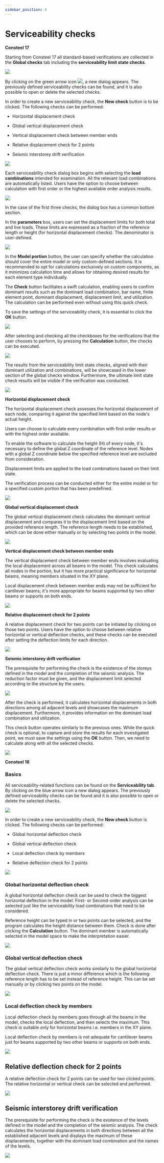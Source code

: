 ```yaml
---
sidebar_position: 4
---
```

# Serviceability checks

**Consteel 17**

<!-- /wp:paragraph -->

<!-- wp:paragraph -->

Starting from Consteel 17 all standard-based verifications are collected in the **Global checks** tab including the **serviceability limit state checks**.

<!-- /wp:paragraph -->

<!-- wp:image {"id":72338,"width":"388px","height":"auto","sizeSlug":"full","linkDestination":"none"} -->

![](./img/wp-content-uploads-2024-02-9.4.-SLS-Global-ckecks-tab-1.png)

<!-- /wp:image -->

<!-- wp:paragraph -->

By clicking on the green arrow icon ![](./img/wp-content-uploads-2024-02-9.4.-SLS-icon-1.png), a new dialog appears. The previously defined serviceability checks can be found, and it is also possible to open or delete the selected checks.


In order to create a new serviceability check, the **New check** button is to be clicked. The following checks can be performed:

- Horizontal displacement check

- Global vertical displacement check

- Vertical displacement check between member ends

- Relative displacement check for 2 points

- Seismic interstorey drift verification


![](./img/wp-content-uploads-2024-02-9.4.-SLS-new-ckeck-1.png)


Each serviceability check dialog box begins with selecting the **load combinations** intended for examination. All the relevant load combinations are automatically listed. Users have the option to choose between calculation with first order or the highest available order analysis results.

<!-- /wp:paragraph -->

<!-- wp:image {"id":72378,"width":"584px","height":"auto","sizeSlug":"full","linkDestination":"none"} -->

![](./img/wp-content-uploads-2024-02-9.4.-SLS-Load-combinations-to-check-1.png)

<!-- /wp:image -->

<!-- wp:paragraph -->

In the case of the first three checks, the dialog box has a common bottom section.

<!-- /wp:paragraph -->

<!-- wp:paragraph -->

In the **parameters** box, users can set the displacement limits for both total and live loads. These limits are expressed as a fraction of the reference length or height (for horizontal displacement checks). The denominator is user-defined.

<!-- /wp:paragraph -->

<!-- wp:image {"id":72398,"width":"584px","height":"auto","sizeSlug":"full","linkDestination":"none"} -->

![](./img/wp-content-uploads-2024-02-9.4.-SLS-parameters-1.png)

<!-- /wp:image -->

<!-- wp:paragraph -->

In the **Model portion** button, the user can specify whether the calculation should cover the entire model or only custom-defined sections. It is recommended to opt for calculations exclusively on custom components, as it minimizes calculation time and allows for obtaining desired results for each element type individually.

<!-- /wp:paragraph -->

<!-- wp:paragraph -->

The **Check** button facilitates a swift calculation, enabling users to confirm dominant results such as the dominant load combination, bar name, finite element point, dominant displacement, displacement limit, and utilization. The calculation can be performed even without using this quick check.

<!-- /wp:paragraph -->

<!-- wp:paragraph -->

To save the settings of the serviceability check, it is essential to click the **OK** button.

<!-- /wp:paragraph -->

<!-- wp:image {"id":72308,"width":"525px","height":"auto","sizeSlug":"full","linkDestination":"none"} -->

![](./img/wp-content-uploads-2024-02-9.4.-SLS-general-parts-1-1.png)

<!-- /wp:image -->

<!-- wp:paragraph -->

After selecting and checking all the checkboxes for the verifications that the user chooses to perform, by pressing the **Calculation** button, the checks can be executed.

<!-- /wp:paragraph -->

<!-- wp:image {"id":72328,"width":"343px","height":"auto","sizeSlug":"full","linkDestination":"none"} -->

![](./img/wp-content-uploads-2024-02-9.4.-SLS-Global-ckecks-tab-calculation-1.png)

<!-- /wp:image -->

<!-- wp:paragraph -->

The results from the serviceability limit state checks, aligned with their dominant utilization and combinations, will be showcased in the lower section of the global checks window. Furthermore, the ultimate limit state check results will be visible if the verification was conducted.

<!-- /wp:paragraph -->

<!-- wp:image {"id":72318,"width":"627px","height":"auto","sizeSlug":"large","linkDestination":"none"} -->

![](./img/wp-content-uploads-2024-02-9.4.-SLS-Global-ckecks-tab-calculation-result-1-1024x633.png)

<!-- /wp:image -->

<!-- wp:paragraph -->

**Horizontal displacement check**

<!-- /wp:paragraph -->

<!-- wp:paragraph -->

The horizontal displacement check assesses the horizontal displacement of each node, comparing it against the specified limit based on the node's actual height.

<!-- /wp:paragraph -->

<!-- wp:paragraph -->

Users can choose to calculate every combination with first order results or with the highest order available.

<!-- /wp:paragraph -->

<!-- wp:paragraph -->

To enable the software to calculate the height (H) of every node, it's necessary to define the global Z coordinate of the reference level. Nodes with a global Z coordinate below the specified reference level are excluded from consideration.

<!-- /wp:paragraph -->

<!-- wp:paragraph -->

Displacement limits are applied to the load combinations based on their limit state.

<!-- /wp:paragraph -->

<!-- wp:paragraph -->

The verification process can be conducted either for the entire model or for a specified custom portion that has been predefined.

<!-- /wp:paragraph -->

<!-- wp:image {"id":72358,"width":"582px","height":"auto","sizeSlug":"full","linkDestination":"none"} -->

![](./img/wp-content-uploads-2024-02-9.4.-SLS-horizontal-displacement-check-1.png)

<!-- /wp:image -->

<!-- wp:paragraph -->

**Global vertical displacement check**

<!-- /wp:paragraph -->

<!-- wp:paragraph -->

The global vertical displacement check calculates the dominant vertical displacement and compares it to the displacement limit based on the provided reference length. The reference length needs to be established, which can be done either manually or by selecting two points in the model.

<!-- /wp:paragraph -->

<!-- wp:image {"id":72348,"width":"603px","height":"auto","sizeSlug":"full","linkDestination":"none"} -->

![](./img/wp-content-uploads-2024-02-9.4.-SLS-global-vertical-displacement-check-1.png)

<!-- /wp:image -->

<!-- wp:paragraph -->

**Vertical displacement check between member ends**

<!-- /wp:paragraph -->

<!-- wp:paragraph -->

The vertical displacement check between member ends involves evaluating the local displacement across all beams in the model. This check calculates all nodes in the portion, but it has more practical significance for horizontal beams, meaning members situated in the XY plane.

<!-- /wp:paragraph -->

<!-- wp:paragraph -->

Local displacement check between member ends may not be sufficient for cantilever beams; it's more appropriate for beams supported by two other beams or supports on both ends.

<!-- /wp:paragraph -->

<!-- wp:image {"id":72438,"width":"608px","height":"auto","sizeSlug":"full","linkDestination":"none"} -->

![](./img/wp-content-uploads-2024-02-9.4.-SLS-vertical-displacement-check-between-member-ends-1.png)

<!-- /wp:image -->

<!-- wp:paragraph -->

**Relative displacement check for 2 points**

<!-- /wp:paragraph -->

<!-- wp:paragraph -->

A relative displacement check for two points can be initiated by clicking on those two points. Users have the option to choose between relative horizontal or vertical deflection checks, and these checks can be executed after setting the deflection limits for each direction.

<!-- /wp:paragraph -->

<!-- wp:image {"id":72408,"sizeSlug":"full","linkDestination":"none"} -->

![](./img/wp-content-uploads-2024-02-9.4.-SLS-relative-diplacement-check-for-two-points-1.png)

<!-- /wp:image -->

<!-- wp:paragraph -->

**Seismic interstorey drift verification**

<!-- /wp:paragraph -->

<!-- wp:paragraph -->

The prerequisite for performing the check is the existence of the storeys defined in the model and the completion of the seismic analysis. The reduction factor must be given, and the displacement limit selected according to the structure by the users.

<!-- /wp:paragraph -->

<!-- wp:image {"id":72418,"width":"370px","height":"auto","sizeSlug":"full","linkDestination":"none"} -->

![](./img/wp-content-uploads-2024-02-9.4.-SLS-Seism-story-drift-LIMIT-1.png)

<!-- /wp:image -->

<!-- wp:paragraph -->

After the check is performed, it calculates horizontal displacements in both directions among all adjacent levels and showcases the maximum displacement. Furthermore, it provides information on the dominant load combination and utilization.

<!-- /wp:paragraph -->

<!-- wp:paragraph -->

This check button operates similarly to the previous ones. While the quick check is optional, to capture and store the results for each investigated point, we must save the settings using the **OK** button. Then, we need to calculate along with all the selected checks.

<!-- /wp:paragraph -->

<!-- wp:image {"id":72428,"width":"575px","height":"auto","sizeSlug":"large","linkDestination":"none"} -->

![](./img/wp-content-uploads-2024-02-9.4.-SLS-seismic-interstory-drift-verification-1-945x1024.png)

<!-- /wp:image -->

<!-- wp:paragraph -->

**Consteel 16**

<!-- /wp:paragraph -->

<!-- wp:heading {"level":3} -->

### Basics

<!-- /wp:heading -->

<!-- wp:paragraph -->

All serviceability-related functions can be found on the **Serviceability tab**. By clicking on the blue arrow icon a new dialog appears. The previously defined serviceability checks can be found and it is also possible to open or delete the selected checks.

![](./img/wp-content-uploads-2021-04-9-5-SERVICEABILITY-CHECKS.png)

In order to create a new serviceability check, the **New check** button is clicked. The following checks can be performed:

- Global horizontal deflection check

- Global vertical deflection check

- Local deflection check by members

- Relative deflection check for 2 points


![](./img/wp-content-uploads-2021-04-dial_design_service_check_types.png)



### Global horizontal deflection check

A global horizontal deflection check can be used to check the biggest horizontal deflection in the model. First- or Second-order analysis can be selected just like the serviceability load combinations that need to be considered.


Reference height can be typed in or two points can be selected, and the program calculates the height distance between them. Check is done after clicking the **Calculation** button. The dominant member is automatically selected in the model space to make the interpretation easier.


![](./img/wp-content-uploads-2021-04-9-5-2-GLOBAL-HORIZONTAL-DEFLECTION-CHECK.png)


### Global vertical deflection check


The global vertical deflection check works similarly to the global horizontal deflection check. There is just a minor difference which is the following: reference length has to be set instead of reference height. This can be set manually or by clicking two points on the model.


![](./img/wp-content-uploads-2021-04-9-5-3-GLOBAL-VERTICAL-DEFLECTION-CHECK.png)


### Local deflection check by members


Local deflection check by members goes through all the beams in the model, checks the local deflection, and then selects the maximum. This check is suitable only for horizontal beams i.e. members in the XY plane.


Local deflection check by members is not adequate for cantilever beams just for beams supported by two other beams or supports on both ends.


![](https://Consteelsoftware.com/wp-content/uploads/2021/04/9-5-4-LOCAL-DEFLECTION-CHECK-BY-MEMBERS.png)


## Relative deflection check for 2 points


A relative deflection check for 2 points can be used for two clicked points. The relative horizontal or vertical check can be selected and performed.


![](https://Consteelsoftware.com/wp-content/uploads/2021/04/9-5-5-RELATIVE-DEFLECTION-CHECK-FOR-2-POINTS.png)


## Seismic interstorey drift verification


The prerequisite for performing the check is the existence of the levels defined in the model and the completion of the seismic analysis. The check calculates the horizontal displacements in both directions between all the established adjacent levels and displays the maximum of these displacements, together with the dominant load combination and the names of the levels.


![](https://Consteelsoftware.com/wp-content/uploads/2021/04/dial_design_service_seismic.png)
